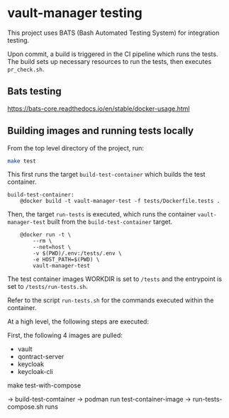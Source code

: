 # vault-manager testing

This project uses BATS (Bash Automated Testing System) for integration testing.

Upon commit, a build is triggered in the CI pipeline which runs the tests.
The build sets up necessary resources to run the tests, then executes `pr_check.sh`.

## Bats testing

https://bats-core.readthedocs.io/en/stable/docker-usage.html

## Building images and running tests locally

From the top level directory of the project, run:

```bash
make test
```

This first runs the target `build-test-container` which builds the test container.

```make
build-test-container:
	@docker build -t vault-manager-test -f tests/Dockerfile.tests .
```

Then, the target `run-tests` is executed, which runs the container `vault-manager-test` built from the `build-test-container` target.

```make
	@docker run -t \
		--rm \
		--net=host \
		-v $(PWD)/.env:/tests/.env \
		-e HOST_PATH=$(PWD) \
		vault-manager-test
```

The test container images WORKDIR is set to `/tests` and the entrypoint is set to `/tests/run-tests.sh`.

Refer to the script `run-tests.sh` for the commands executed within the container.

At a high level, the following steps are executed:

First, the following 4 images are pulled:
* vault
* qontract-server
* keycloak
* keycloak-cli

make test-with-compose

-> build-test-comtainer
-> podman run test-container-image
-> run-tests-compose.sh runs
